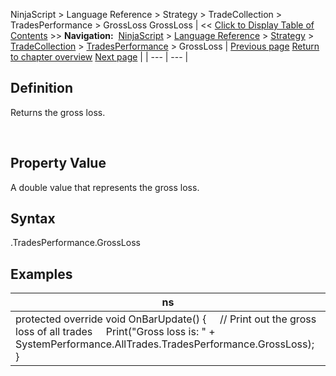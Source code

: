 ﻿
NinjaScript > Language Reference > Strategy > TradeCollection > TradesPerformance > GrossLoss
GrossLoss
| << [Click to Display Table of Contents](grossloss.md) >> **Navigation:**     [NinjaScript](ninjascript-1.md) > [Language Reference](language_reference_wip-1.md) > [Strategy](strategy-1.md) > [TradeCollection](tradecollection-1.md) > [TradesPerformance](tradesperformance-1.md) > GrossLoss | [Previous page](currency-1.md) [Return to chapter overview](tradesperformance-1.md) [Next page](grossprofit-1.md) |
| --- | --- |
## Definition
Returns the gross loss.  

 
## Property Value
A double value that represents the gross loss.
 
## Syntax
<TradeCollection>.TradesPerformance.GrossLoss

## 
## Examples
| ns |
| --- |
| protected override void OnBarUpdate() {      // Print out the gross loss of all trades      Print("Gross loss is: " + SystemPerformance.AllTrades.TradesPerformance.GrossLoss); } |

